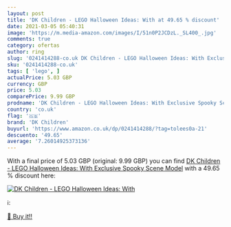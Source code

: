 ```yaml
---
layout: post
title: 'DK Children - LEGO Halloween Ideas: With at 49.65 % discount'
date: 2021-03-05 05:40:31
image: 'https://m.media-amazon.com/images/I/51n0P2JCDzL._SL400_.jpg'
comments: true
category: ofertas
author: ring
slug: '0241414288-co.uk DK Children - LEGO Halloween Ideas: With Exclusive...'
sku: '0241414288-co.uk'
tags: [ 'lego', ]
actualPrice: 5.03 GBP
currency: GBP
price: 5.03
comparePrice: 9.99 GBP
prodname: 'DK Children - LEGO Halloween Ideas: With Exclusive Spooky Scene Model'
country: 'co.uk'
flag: '🇬🇧'
brand: 'DK Children'
buyurl: 'https://www.amazon.co.uk/dp/0241414288/?tag=tolees0a-21'
descuento: '49.65'
average: '7.26014925373136'
---
```


With a final price of 5.03 GBP (original: 9.99 GBP) you can find [DK Children - LEGO Halloween Ideas: With Exclusive Spooky Scene Model](https://www.amazon.co.uk/dp/0241414288/?tag=tolees0a-21) with a  49.65 % discount here:

[![DK Children - LEGO Halloween Ideas: With](https://m.media-amazon.com/images/I/51n0P2JCDzL._SL400_.jpg)](https://www.amazon.co.uk/dp/0241414288/?tag=tolees0a-21)

ℹ️:


[🛒 Buy it!!](https://www.amazon.co.uk/dp/0241414288/?tag=tolees0a-21)
